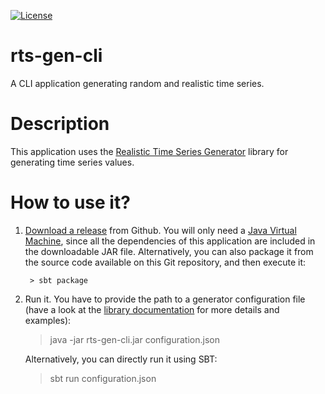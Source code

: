 [![License](http://img.shields.io/:license-Apache%202-blue.svg)](http://www.apache.org/licenses/LICENSE-2.0.txt)

# rts-gen-cli
A CLI application generating random and realistic time series.

# Description

This application uses the [Realistic Time Series Generator](https://github.com/cetic/rts-gen) library for generating time series values. 

# How to use it?

1. [Download a release](https://github.com/cetic/rts-gen-cli/releases) from Github. 
You will only need a [Java Virtual Machine](https://java.com), since all the dependencies of this application are included in the downloadable JAR file. Alternatively, you can also package it from the source code available on this Git repository, and then execute it:
        
        > sbt package
2. Run it.
You have to provide the path to a generator configuration file (have a look at the [library documentation](http://rts-gen.readthedocs.io/en/latest/) for more details and examples):

    > java -jar rts-gen-cli.jar configuration.json
 
    Alternatively, you can directly run it using SBT:
 
    > sbt run configuration.json

